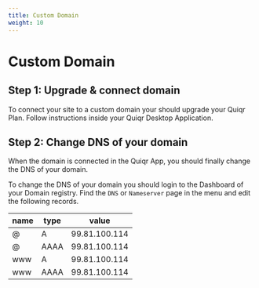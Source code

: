 ```yaml
---
title: Custom Domain
weight: 10
---
```


# Custom Domain

## Step 1: Upgrade & connect domain

To connect your site to a custom domain your should upgrade your Quiqr Plan.
Follow instructions inside your Quiqr Desktop Application.

## Step 2: Change DNS of your domain

When the domain is connected in the Quiqr App, you should finally change the
DNS of your domain.

To change the DNS of your domain you should login to the Dashboard of your
Domain registry. Find the `DNS` or `Nameserver` page in the menu and edit the
following records.

| name | type | value         |
|------|------|---------------|
| @    | A    | 99.81.100.114 |
| @    | AAAA | 99.81.100.114 |
| www  | A    | 99.81.100.114 |
| www  | AAAA | 99.81.100.114 |
